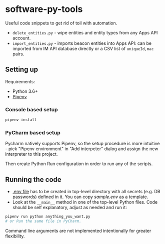 # software-py-tools
Useful code snippets to get rid of toil with automation.
* `delete_entities.py` - wipe entities and entity types from any Apps API account.
* `import_entities.py` - imports beacon entities into Apps API: can be imported from
IM API database directly or a CSV list of `uniqueId,mac` pairs.

## Setting up
Requirements:
* Python 3.6+
* [Pipenv](https://pipenv-fork.readthedocs.io/en/latest/)

### Console based setup
```sh
pipenv install
```

### PyCharm based setup
Pycharm natively supports Pipenv, so the setup procedure
is more intuitive - pick "Pipenv environment" in "Add interpeter"
dialog and assign the new interpreter to this project.

Then create Python Run configuration in order to run any
of the scripts.

## Running the code
* [.env file](https://pipenv-fork.readthedocs.io/en/latest/advanced.html#automatic-loading-of-env)
has to be created in top-level directory with all secrets
(e.g. DB passwords) defined in it. You can copy *sample.env*
as a template.
* Look at the `__main__` method in one of the top-level Python files.
Code should be self explanatory, adjust as needed and run it:
```sh
pipenv run python anything_you_want.py
# or Run the same file in PyCharm.
```

Command line arguments are not implemented intentionally for greater
flexibility.